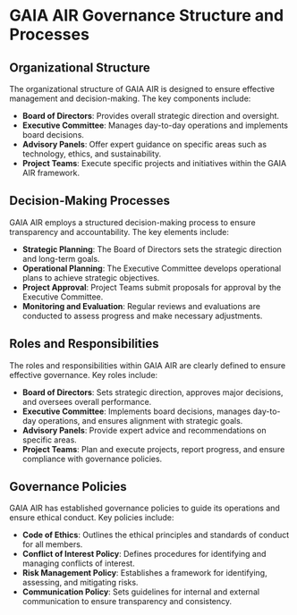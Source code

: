 # GAIA AIR Governance Structure and Processes

## Organizational Structure
The organizational structure of GAIA AIR is designed to ensure effective management and decision-making. The key components include:
- **Board of Directors**: Provides overall strategic direction and oversight.
- **Executive Committee**: Manages day-to-day operations and implements board decisions.
- **Advisory Panels**: Offer expert guidance on specific areas such as technology, ethics, and sustainability.
- **Project Teams**: Execute specific projects and initiatives within the GAIA AIR framework.

## Decision-Making Processes
GAIA AIR employs a structured decision-making process to ensure transparency and accountability. The key elements include:
- **Strategic Planning**: The Board of Directors sets the strategic direction and long-term goals.
- **Operational Planning**: The Executive Committee develops operational plans to achieve strategic objectives.
- **Project Approval**: Project Teams submit proposals for approval by the Executive Committee.
- **Monitoring and Evaluation**: Regular reviews and evaluations are conducted to assess progress and make necessary adjustments.

## Roles and Responsibilities
The roles and responsibilities within GAIA AIR are clearly defined to ensure effective governance. Key roles include:
- **Board of Directors**: Sets strategic direction, approves major decisions, and oversees overall performance.
- **Executive Committee**: Implements board decisions, manages day-to-day operations, and ensures alignment with strategic goals.
- **Advisory Panels**: Provide expert advice and recommendations on specific areas.
- **Project Teams**: Plan and execute projects, report progress, and ensure compliance with governance policies.

## Governance Policies
GAIA AIR has established governance policies to guide its operations and ensure ethical conduct. Key policies include:
- **Code of Ethics**: Outlines the ethical principles and standards of conduct for all members.
- **Conflict of Interest Policy**: Defines procedures for identifying and managing conflicts of interest.
- **Risk Management Policy**: Establishes a framework for identifying, assessing, and mitigating risks.
- **Communication Policy**: Sets guidelines for internal and external communication to ensure transparency and consistency.
